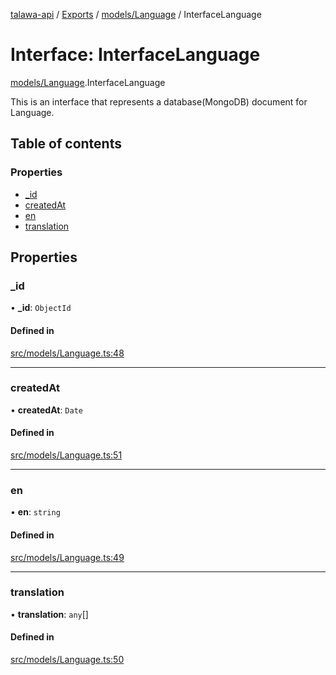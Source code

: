 [talawa-api](../README.md) / [Exports](../modules.md) / [models/Language](../modules/models_Language.md) / InterfaceLanguage

# Interface: InterfaceLanguage

[models/Language](../modules/models_Language.md).InterfaceLanguage

This is an interface that represents a database(MongoDB) document for Language.

## Table of contents

### Properties

- [\_id](models_Language.InterfaceLanguage.md#_id)
- [createdAt](models_Language.InterfaceLanguage.md#createdat)
- [en](models_Language.InterfaceLanguage.md#en)
- [translation](models_Language.InterfaceLanguage.md#translation)

## Properties

### \_id

• **\_id**: `ObjectId`

#### Defined in

[src/models/Language.ts:48](https://github.com/adi790uu/talawa-api/blob/b1ec05b/src/models/Language.ts#L48)

___

### createdAt

• **createdAt**: `Date`

#### Defined in

[src/models/Language.ts:51](https://github.com/adi790uu/talawa-api/blob/b1ec05b/src/models/Language.ts#L51)

___

### en

• **en**: `string`

#### Defined in

[src/models/Language.ts:49](https://github.com/adi790uu/talawa-api/blob/b1ec05b/src/models/Language.ts#L49)

___

### translation

• **translation**: `any`[]

#### Defined in

[src/models/Language.ts:50](https://github.com/adi790uu/talawa-api/blob/b1ec05b/src/models/Language.ts#L50)
